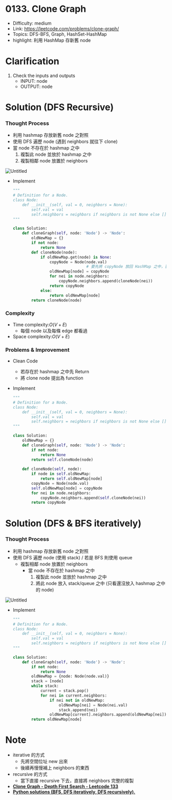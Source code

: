 # 0133. Clone Graph


* Difficulty: medium
* Link: https://leetcode.com/problems/clone-graph/
* Topics: DFS-BFS, Graph, HashSet-HashMap
* highlight: 利用 HashMap 存新舊 node

# Clarification

1. Check the inputs and outputs
    - INPUT: node
    - OUTPUT: node

# Solution (DFS Recursive)

### Thought Process

- 利用 hashmap 存放新舊 node 之對照
- 使用 DFS 遍歷 node (遇到 neighbors 就往下 clone)
- 當 node 不存在於 hashmap 之中
    1. 複製此 node 並放於 hashmap 之中
    2. 複製相鄰 node 放置於 neighbors

![Untitled](./Untitled.png)

- Implement
    
    ```python
    """
    # Definition for a Node.
    class Node:
        def __init__(self, val = 0, neighbors = None):
            self.val = val
            self.neighbors = neighbors if neighbors is not None else []
    """
    
    class Solution:
        def cloneGraph(self, node: 'Node') -> 'Node':
            oldNewMap = {}
            if not node:
                return None
            def cloneNode(node):
                if oldNewMap.get(node) is None:
                    copyNode = Node(node.val)
    								# 要先將 copyNode 放回 HashMap 之中，否則會無限循環
                    oldNewMap[node] = copyNode
                    for nei in node.neighbors:
                        copyNode.neighbors.append(cloneNode(nei))
                    return copyNode
                else:
                    return oldNewMap[node]
            return cloneNode(node)
    ```
    

### Complexity

- Time complexity:$O(V+E)$
    - 每個 node 以及每條 edge 都看過
- Space complexity:$O(V+E)$

### Problems & Improvement

- Clean Code
    - 若存在於 hashmap 之中先 Return
    - 將 clone node 提出為 function
- Implement
    
    ```python
    """
    # Definition for a Node.
    class Node:
        def __init__(self, val = 0, neighbors = None):
            self.val = val
            self.neighbors = neighbors if neighbors is not None else []
    """
    
    class Solution:
        oldNewMap = {}
        def cloneGraph(self, node: 'Node') -> 'Node':
            if not node:
                return None
            return self.cloneNode(node)
        
        def cloneNode(self, node):
            if node in self.oldNewMap:
                return self.oldNewMap[node]
            copyNode = Node(node.val)
            self.oldNewMap[node] = copyNode
            for nei in node.neighbors:
                copyNode.neighbors.append(self.cloneNode(nei))
            return copyNode
    ```
    

# Solution (DFS & BFS iteratively)

### Thought Process

- 利用 hashmap 存放新舊 node 之對照
- 使用 DFS 遍歷 node (使用 stack) / 若是 BFS 則使用 queue
    - 複製相鄰 node 放置於 neighbors
        - 當 node 不存在於 hashmap 之中
            1. 複製此 node 並放於 hashmap 之中
            2. 將此 node 放入 stack/queue 之中 (只看還沒放入 hashmap 之中的 node)

![Untitled](./Untitled%201.png)

- Implement
    
    ```python
    """
    # Definition for a Node.
    class Node:
        def __init__(self, val = 0, neighbors = None):
            self.val = val
            self.neighbors = neighbors if neighbors is not None else []
    """
    
    class Solution:
        def cloneGraph(self, node: 'Node') -> 'Node':
            if not node:
                return None
            oldNewMap = {node: Node(node.val)}
            stack = [node]
            while stack:
                current = stack.pop()
                for nei in current.neighbors:
                    if nei not in oldNewMap:
                        oldNewMap[nei] = Node(nei.val)
                        stack.append(nei)
                    oldNewMap[current].neighbors.append(oldNewMap[nei])           
            return oldNewMap[node]
    ```
    

# Note

- iterative 的方式
    - 先將空間位址 new 出來
    - 後續再慢慢補上 neighbors 的東西
- recursive 的方式
    - 當下直接 recursive 下去，直接將 neighbors 完整的複製
- **[Clone Graph - Depth First Search - Leetcode 133](https://www.youtube.com/watch?v=mQeF6bN8hMk)**
- ****[Python solutions (BFS, DFS iteratively, DFS recursively).](https://leetcode.com/problems/clone-graph/discuss/42314/Python-solutions-(BFS-DFS-iteratively-DFS-recursively).)****